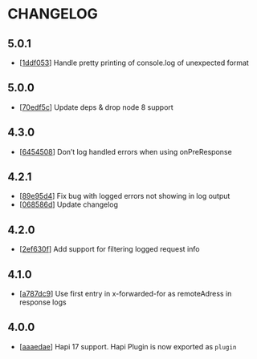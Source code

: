 # CHANGELOG

## 5.0.1

* [[1ddf053](../../commit/1ddf053)] Handle pretty printing of console.log of unexpected format

## 5.0.0

* [[70edf5c](../../commit/70edf5c)] Update deps & drop node 8 support

## 4.3.0

* [[6454508](../../commit/6454508)] Don’t log handled errors when using onPreResponse

## 4.2.1

* [[89e95d4](../../commit/89e95d4)] Fix bug with logged errors not showing in log output
* [[068586d](../../commit/068586d)] Update changelog

## 4.2.0

 * [[2ef630f](../../commit/2ef630f)] Add support for filtering logged request info

## 4.1.0

* [[a787dc9](../../commit/a787dc9)] Use first entry in x-forwarded-for as remoteAdress in response logs

## 4.0.0

* [[aaaedae](../../commit/aaaedae)] Hapi 17 support. Hapi Plugin is now exported as `plugin`
